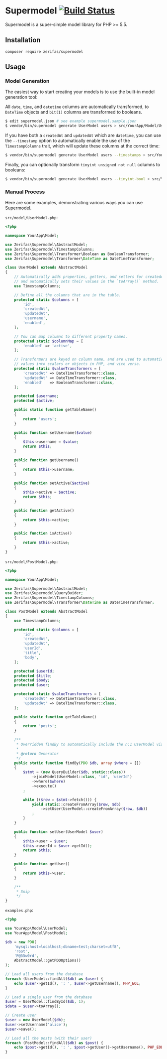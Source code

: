 # Supermodel [![Build Status](https://travis-ci.org/Drarok/supermodel.svg?branch=develop)](https://travis-ci.org/Drarok/supermodel)

Supermodel is a super-simple model library for PHP >= 5.5.

## Installation

    composer require zerifas/supermodel

## Usage

### Model Generation

The easiest way to start creating your models is to use the built-in model generation tool:

All `date`, `time`, and `datetime` columns are automatically transformed, to `DateTime` objects and `bit(1)` columns are transformed to booleans.

```bash
$ edit supermodel.json # see example supermodel.sample.json
$ vendor/bin/supermodel generate UserModel users > src/YourApp/Model/UserModel.php
```

If you have both a `createdAt` and `updatedAt` which are `datetime`, you can use the `--timestamp` option to automatically enable the use of the `TimestampColumns` trait, which will update these columns at the correct time:

```bash
$ vendor/bin/supermodel generate UserModel users --timestamps > src/YourApp/Model/UserModel.php
```

Finally, you can optionally transform `tinyint unsigned not null` columns to booleans:

```bash
$ vendor/bin/supermodel generate UserModel users --tinyint-bool > src/YourApp/Model/UserModel.php
```

### Manual Process

Here are some examples, demonstrating various ways you can use Supermodel.

`src/model/UserModel.php`:
```php
<?php

namespace YourApp\Model;

use Zerifas\Supermodel\AbstractModel;
use Zerifas\Supermodel\TimestampColumns;
use Zerifas\Supermodel\Transformer\Boolean as BooleanTransformer;
use Zerifas\Supermodel\Transformer\DateTime as DateTimeTransformer;

class UserModel extends AbstractModel
{
    // Automatically adds properties, getters, and setters for createdAt and updatedAt,
    // and automatically sets their values in the `toArray()` method.
    use TimestampColumns;

    // Define all the columns that are in the table.
    protected static $columns = [
        'id',
        'createdAt',
        'updatedAt',
        'username',
        'enabled',
    ];

    // You can map columns to different property names.
    protected static $columnMap = [
        'enabled' => 'active',
    ];

    // Transformers are keyed on column name, and are used to automatically convert database
    // values into scalars or objects in PHP, and vice versa.
    protected static $valueTransformers = [
        'createdAt' => DateTimeTransformer::class,
        'updatedAt' => DateTimeTransformer::class,
        'enabled'   => BooleanTransformer::class,
    ];

    protected $username;
    protected $active;

    public static function getTableName()
    {
        return 'users';
    }

    public function setUsername($value)
    {
        $this->username = $value;
        return $this;
    }

    public function getUsername()
    {
        return $this->username;
    }

    public function setActive($active)
    {
        $this->active = $active;
        return $this;
    }

    public function getActive()
    {
        return $this->active;
    }

    public function isActive()
    {
        return $this->active;
    }
}
```

`src/model/PostModel.php`:
```php
<?php

namespace YourApp\Model;

use Zerifas\Supermodel\AbstractModel;
use Zerifas\Supermodel\QueryBuider;
use Zerifas\Supermodel\TimestampColumns;
use Zerifas\Supermodel\Transformer\DateTime as DateTimeTransformer;

class PostModel extends AbstractModel
{
    use TimestampColumns;

    protected static $columns = [
        'id',
        'createdAt',
        'updatedAt',
        'userId',
        'title',
        'body',
    ];

    protected $userId;
    protected $title;
    protected $body;
    protected $user;

    protected static $valueTransformers = [
        'createdAt' => DateTimeTransformer::class,
        'updatedAt' => DateTimeTransformer::class,
    ];

    public static function getTableName()
    {
        return 'posts';
    }

    /**
     * Overridden findBy to automatically include the n:1 UserModel via SQL JOIN.
     *
     * @return Generator
     */
    public static function findBy(PDO $db, array $where = [])
    {
        $stmt = (new QueryBuilder($db, static::class))
            ->joinModel(UserModel::class, 'id', 'userId')
            ->where($where)
            ->execute()
        ;

        while (($row = $stmt->fetch())) {
            yield static::createFromArray($row, $db)
                ->setUser(UserModel::createFromArray($row, $db))
            ;
        }
    }

    public function setUser(UserModel $user)
    {
        $this->user = $user;
        $this->userId = $user->getId();
        return $this;
    }

    public function getUser()
    {
        return $this->user;
    }

    /**
     * Snip
     */
}
```

`examples.php`:
```php
<?php

use YourApp\Model\UserModel;
use YourApp\Model\PostModel;

$db = new PDO(
    'mysql:host=localhost;dbname=test;charset=utf8',
    'root',
    'P@55w0rd',
    AbstractModel::getPDOOptions()
);

// Load all users from the database
foreach (UserModel::findAll($db) as $user) {
    echo $user->getId(), ': ', $user->getUsername(), PHP_EOL;
}

// Load a single user from the database
$user = UserModel::findById($db, 1);
$data = $user->toArray();

// Create user
$user = new UserModel($db);
$user->setUsername('alice');
$user->save();

// Load all the posts (with their user)
foreach (PostModel::findAll($db) as $post) {
    echo $post->getId(), ': ', $post->getUser()->getUsername(), PHP_EOL;
}
```
